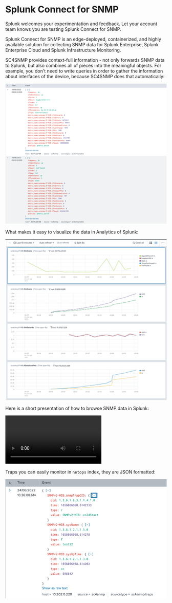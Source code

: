 # Splunk Connect for SNMP

Splunk welcomes your experimentation and feedback. Let your
account team knows you are testing Splunk Connect for SNMP.

Splunk Connect for SNMP is an edge-deployed, containerized, and highly
available solution for collecting SNMP data for Splunk Enterprise,
Splunk Enterprise Cloud and Splunk Infrastructure Monitoring.

SC4SNMP provides context-full information - not only forwards SNMP data to Splunk, but also combines 
all of pieces into the meaningful objects. For example, you don't need to write queries in order to gather the information about
interfaces of the device, because SC4SNMP does that automatically:

![Interface metrics](images/interface_metrics.png)

What makes it easy to visualize the data in Analytics of Splunk:

![Interface analytics](images/interface_analytics.png)

Here is a short presentation of how to browse SNMP data in Splunk:

![type:video](videos/setting_analytics.mov)

Traps you can easily monitor in `netops` index, they are JSON formatted:

![Trap example](images/trap.png)